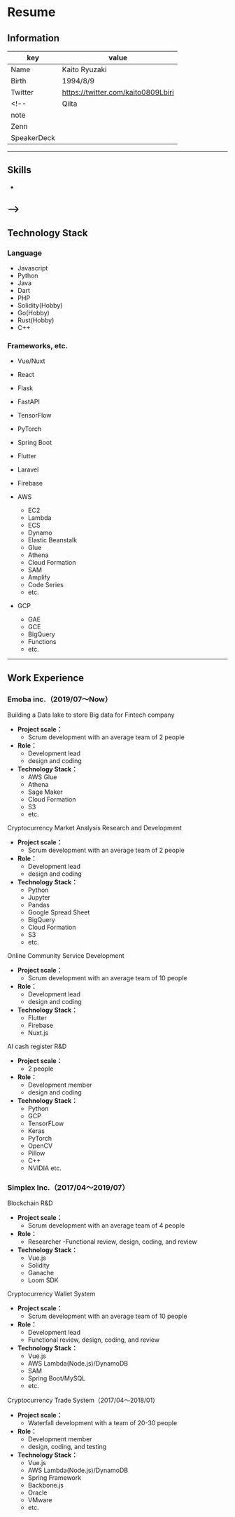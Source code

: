 # Resume

## Information

|key|value|
|---|---|
|Name|Kaito Ryuzaki|
|Birth|1994/8/9|
|Twitter|https://twitter.com/kaito0809Lbiri|
<!-- |Qiita|https://qiita.com/sea-radical|
|note||
|Zenn||
|SpeakerDeck||

---

## Skills

- 

 -->
---

## Technology Stack

### Language

- Javascript
- Python
- Java
- Dart
- PHP 
- Solidity(Hobby)
- Go(Hobby)
- Rust(Hobby)
- C++

### Frameworks, etc.

- Vue/Nuxt
- React
- Flask
- FastAPI
- TensorFlow
- PyTorch
- Spring Boot
- Flutter
- Laravel
- Firebase
- AWS
   - EC2
   - Lambda
   - ECS
   - Dynamo
   - Elastic Beanstalk
   - Glue
   - Athena
   - Cloud Formation
   - SAM
   - Amplify
   - Code Series
   - etc.

- GCP
   - GAE
   - GCE
   - BigQuery
   - Functions
   - etc.


---

## Work Experience

### Emoba inc.（2019/07〜Now）

Building a Data lake to store Big data for Fintech company
- **Project scale：**
    - Scrum development with an average team of 2 people
- **Role：**
    - Development lead
    - design and coding
- **Technology Stack：**
    - AWS Glue
    - Athena
    - Sage Maker
    - Cloud Formation
    - S3
    - etc.

Cryptocurrency Market Analysis Research and Development
- **Project scale：**
    - Scrum development with an average team of 2 people
- **Role：**
    - Development lead
    - design and coding
- **Technology Stack：**
    - Python
    - Jupyter
    - Pandas
    - Google Spread Sheet
    - BigQuery
    - Cloud Formation
    - S3
    - etc.

Online Community Service Development
- **Project scale：**
    - Scrum development with an average team of 10 people
- **Role：**
    - Development lead
    - design and coding
- **Technology Stack：**
    - Flutter
    - Firebase
    - Nuxt.js

AI cash register R&D
- **Project scale：**
    - 2 people
- **Role：**
    - Development member
    - design and coding
- **Technology Stack：**
    - Python
    - GCP
    - TensorFLow
    - Keras
    - PyTorch
    - OpenCV
    - Pillow
    - C++
    - NVIDIA
etc.

### Simplex Inc.（2017/04〜2019/07）

Blockchain R&D
- **Project scale：**
    - Scrum development with an average team of 4 people
- **Role：**
    - Researcher
-Functional review, design, coding, and review
- **Technology Stack：**
    - Vue.js
    - Solidity
    - Ganache
    - Loom SDK


Cryptocurrency Wallet System
- **Project scale：**
    - Scrum development with an average team of 10 people
- **Role：**
    - Development lead
    - Functional review, design, coding, and review
- **Technology Stack：**
    - Vue.js
    - AWS Lambda(Node.js)/DynamoDB
    - SAM
    - Spring Boot/MySQL 
    - etc.

Cryptocurrency Trade System（2017/04〜2018/01）
- **Project scale：**
    - Waterfall development with a team of 20-30 people
- **Role：**
    - Development member 
    - design, coding, and testing
- **Technology Stack：**
    - Vue.js
    - AWS Lambda(Node.js)/DynamoDB
    - Spring Framework
    - Backbone.js
    - Oracle
    - VMware
    - etc.

